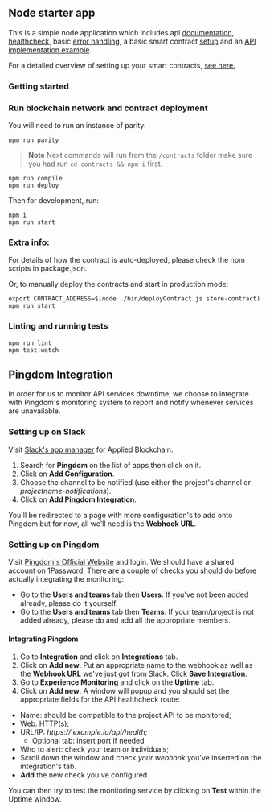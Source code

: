 ## Node starter app

This is a simple node application which includes api [documentation](https://github.com/koajs/koa/tree/master/docs),
[healthcheck](https://github.com/appliedblockchain/koa-healthcheck), basic [error handling](lib/middleware), a
basic smart contract [setup](src/setupWeb3.js) and an [API implementation example](src/api).

For a detailed overview of setting up your smart contracts, [see here.](https://github.com/appliedblockchain/base-contracts)

### Getting started

### Run blockchain network and contract deployment

You will need to run an instance of parity:

```
npm run parity
```

>**Note**  Next commands will run from the `/contracts` folder make sure you had run
`cd contracts && npm i` first.

```
npm run compile
npm run deploy
```

Then for development, run:

```
npm i
npm run start
```

### Extra info:

For details of how the contract is auto-deployed, please check the npm scripts in package.json.

Or, to manually deploy the contracts and start in production mode:

```
export CONTRACT_ADDRESS=$(node ./bin/deployContract.js store-contract)
npm run start
```

### Linting and running tests

```
npm run lint
npm test:watch
```

## Pingdom Integration

In order for us to monitor API services downtime, we choose to integrate with Pingdom's monitoring system
to report and notify whenever services are unavailable.

### Setting up on Slack

Visit [Slack's app manager](https://appliedblockchain.slack.com/apps/manage) for Applied Blockchain.

1. Search for **Pingdom** on the list of apps then click on it.
2. Click on **Add Configuration**.
3. Choose the channel to be notified (use either the project's channel or *projectname-notifications*).
4. Click on **Add Pingdom Integration**.

You'll be redirected to a page with more configuration's to add onto Pingdom but for now, all we'll need is the **Webhook URL**.

### Setting up on Pingdom

Visit [Pingdom's Official Website](https://www.pingdom.com/) and login. We should have a shared account on [1Password](https://1password.com/).
There are a couple of checks you should do before actually integrating the monitoring:

- Go to the **Users and teams** tab then **Users**. If you've not been added already, please do it yourself.
- Go to the **Users and teams** tab then **Teams**. If your team/project is not added already, please do and add all the appropriate members.

#### Integrating Pingdom

1. Go to **Integration** and click on **Integrations** tab.
2. Click on **Add new**. Put an appropriate name to the webhook as well as the **Webhook URL** we've just got from Slack. Click **Save Integration**.
3. Go to **Experience Monitoring** and click on the **Uptime** tab.
4. Click on **Add new**. A window will popup and you should set the appropriate fields for the API healthcheck route:
- Name: should be compatible to the project API to be monitored;
- Web: HTTP(s);
- URL/IP: *https://* *example.io/api/health*;
  - Optional tab: insert port if needed
- Who to alert: check your team or individuals;
- Scroll down the window and check *your webhook* you've inserted on the integration's tab.
- **Add** the new check you've configured.

You can then try to test the monitoring service by clicking on **Test** within the Uptime window.
